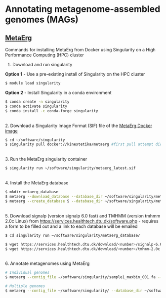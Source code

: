 # Annotating metagenome-assembled genomes (MAGs)

## [MetaErg](https://github.com/kinestetika/MetaErg)

Commands for installing MetaErg from Docker using Singularity on a High Performance Computing (HPC) cluster

1. Download and run singularity

**Option 1** - Use a pre-existing install of Singularity on the HPC cluster
```bash
$ module load singularity
```

**Option 2** - Install Singularity in a conda environment
```bash
$ conda create -n singularity 
$ conda activate singularity
$ conda install -c conda-forge singularity
```

\
2. Download a Singularity Image Format (SIF) file of the [MetaErg Docker image](https://hub.docker.com/r/kinestetika/metaerg)

```bash
$ cd ~/software/singularity
$ singularity pull docker://kinestetika/metaerg #first pull attempt did not create the metaerg_latest.sif file - used 'singularity cache clean' and re-ran pull command 
```

\
3. Run the MetaErg singularity container

```bash
$ singularity run ~/software/singularity/metaerg_latest.sif
```

\
4. Install the MetaErg database

```bash
$ mkdir metaerg_database
$ metaerg --download_database --database_dir ~/software/singularity/metaerg_database/ #requires sufficient memory, ~50 GB (?)
$ metaerg --create_database S --database_dir ~/software/singularity/metaerg_database/ # update the hmm functional gene database to the latest version
```

\
5. Download signalp (version signalp 6.0 fast) and TMHMM (version tmhmm 2.0c Linux) from https://services.healthtech.dtu.dk/software.php - requires a form to be filled out and a link to each database will be emailed

```bash
$ cd singularity run ~/software/singularity/metaerg_database/

$ wget https://services.healthtech.dtu.dk/download/<number>/signalp-6.0g.fast.tar.gz #update command with emailed software link
$ wget https://services.healthtech.dtu.dk/download/<number>/tmhmm-2.0c.Linux.tar.gz #update command with emailed software link
```

\
6. Annotate metagenomes using MetaErg

```bash
# Individual genomes
$ metaerg --contig_file ~/software/singularity/sample1_maxbin_001.fa --database_dir ~/software/singularity/metaerg_database/ --path_to_signalp ~/software/singularity/metaerg_database/signalp-6.0g.fast.tar.gz --path_to_tmhmm ~/software/singularity/metaerg_database/tmhmm-2.0c.Linux.tar.gz

# Multiple genomes
$ metaerg --contig_file ~/software/singularity/ --database_dir ~/software/singularity/metaerg_database/ --path_to_signalp ~/software/singularity/metaerg_database/signalp-6.0g.fast.tar.gz --path_to_tmhmm ~/software/singularity/metaerg_database/tmhmm-2.0c.Linux.tar.gz --file_extension .fa
```
